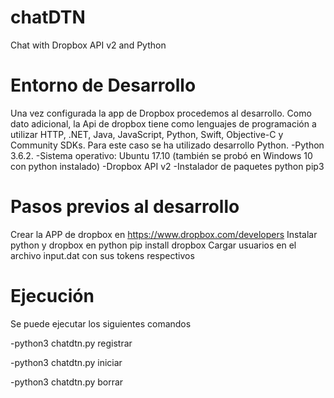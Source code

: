# chatDTN
Chat with Dropbox API v2 and Python

# Entorno de Desarrollo
Una vez configurada la app de Dropbox procedemos al desarrollo. Como dato adicional, la Api de dropbox tiene como lenguajes de programación a utilizar  HTTP, .NET, Java, JavaScript, Python, Swift, Objective-C y Community SDKs. Para este caso se ha utilizado desarrollo Python.
-Python 3.6.2.
-Sistema operativo: Ubuntu 17.10 (también se probó en Windows 10 con python instalado) 
-Dropbox API v2
-Instalador de paquetes python pip3

# Pasos previos al desarrollo

Crear la APP de dropbox en https://www.dropbox.com/developers
Instalar python y dropbox en python pip install dropbox
Cargar usuarios en el archivo input.dat con sus tokens respectivos

# Ejecución
Se puede ejecutar los siguientes comandos

-python3 chatdtn.py registrar 

-python3 chatdtn.py iniciar <usuario> 

-python3 chatdtn.py borrar <usuario>
